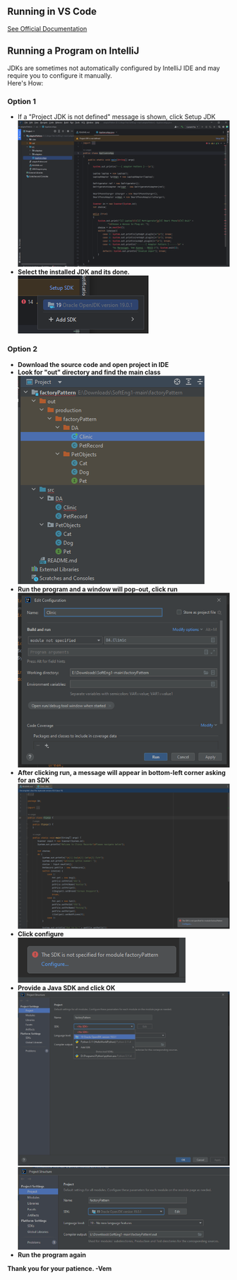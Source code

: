 ## Running in VS Code

[See Official Documentation](https://code.visualstudio.com/docs/java/java-tutorial)

## Running a Program on IntelliJ

JDKs are sometimes not automatically configured by IntelliJ IDE and may require you to configure it manually.<br>
Here's How:

### Option 1

- If a "Project JDK is not defined" message is shown, click Setup JDK<b>
  ![](https://github.com/VemAiensi/SoftEng1/blob/main/RunCode/1new.png)<br>
- Select the installed JDK and its done.<br>
  ![](https://github.com/VemAiensi/SoftEng1/blob/main/RunCode/2new.png)<br>

### Option 2

- Download the source code and open project in IDE<br>
- Look for "out" directory and find the main class<br>
  ![](https://github.com/VemAiensi/SoftEng1/blob/main/RunCode/factory01.png) <br>
- Run the program and a window will pop-out, click run<br>
  ![](https://github.com/VemAiensi/SoftEng1/blob/main/RunCode/factory02.png)<br>
- After clicking run, a message will appear in bottom-left corner asking for an SDK<br>
  ![](https://github.com/VemAiensi/SoftEng1/blob/main/RunCode/factory03.png)<br>
- Click configure<br>
  ![](https://github.com/VemAiensi/SoftEng1/blob/main/RunCode/factory04.png)<br>
- Provide a Java SDK and click OK<br>
  ![](https://github.com/VemAiensi/SoftEng1/blob/main/RunCode/factory05.png)<br>
  ![](https://github.com/VemAiensi/SoftEng1/blob/main/RunCode/factory06.png)<br>
- Run the program again<br>

Thank you for your patience.
-Vem
